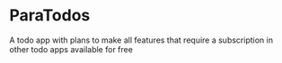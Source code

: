 # ParaTodos
A todo app with plans to make all features that require a subscription in other todo apps available for free

